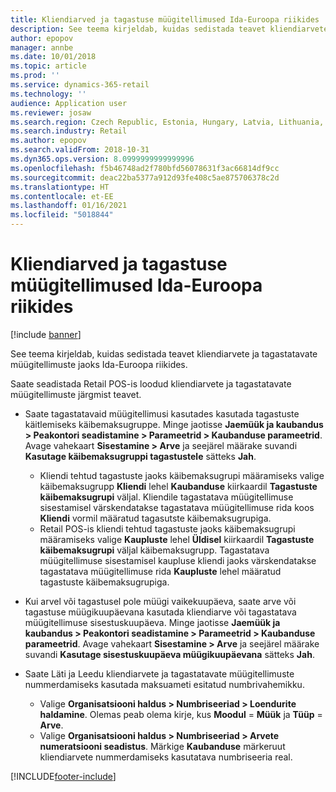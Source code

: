 ```yaml
---
title: Kliendiarved ja tagastuse müügitellimused Ida-Euroopa riikides
description: See teema kirjeldab, kuidas sedistada teavet kliendiarvete ja tagastatavate müügitellimuste jaoks Ida-Euroopa riikides.
author: epopov
manager: annbe
ms.date: 10/01/2018
ms.topic: article
ms.prod: ''
ms.service: dynamics-365-retail
ms.technology: ''
audience: Application user
ms.reviewer: josaw
ms.search.region: Czech Republic, Estonia, Hungary, Latvia, Lithuania, Poland, Russia
ms.search.industry: Retail
ms.author: epopov
ms.search.validFrom: 2018-10-31
ms.dyn365.ops.version: 8.0999999999999996
ms.openlocfilehash: f5b46748ad2f780bfd56078631f3ac66814df9cc
ms.sourcegitcommit: deac22ba5377a912d93fe408c5ae875706378c2d
ms.translationtype: HT
ms.contentlocale: et-EE
ms.lasthandoff: 01/16/2021
ms.locfileid: "5018844"
---
```

# <a name="customer-invoices-and-return-sales-orders-in-eastern-european-countries"></a>Kliendiarved ja tagastuse müügitellimused Ida-Euroopa riikides


[!include [banner](../../includes/banner.md)]

See teema kirjeldab, kuidas sedistada teavet kliendiarvete ja tagastatavate müügitellimuste jaoks Ida-Euroopa riikides.

Saate seadistada Retail POS-is loodud kliendiarvete ja tagastatavate müügitellimuste järgmist teavet.

- Saate tagastatavaid müügitellimusi kasutades kasutada tagastuste käitlemiseks käibemaksugruppe. Minge jaotisse **Jaemüük ja kaubandus \> Peakontori seadistamine \> Parameetrid \> Kaubanduse parameetrid**. Avage vahekaart **Sisestamine \> Arve** ja seejärel määrake suvandi **Kasutage käibemaksugruppi tagastustele** sätteks **Jah**.

    * Kliendi tehtud tagastuste jaoks käibemaksugrupi määramiseks valige käibemaksugrupp **Kliendi** lehel **Kaubanduse** kiirkaardil **Tagastuste käibemaksugrupi** väljal. Kliendile tagastatava müügitellimuse sisestamisel värskendatakse tagastatava müügitellimuse rida koos **Kliendi** vormil määratud tagasutste käibemaksugrupiga.
    * Retail POS-is kliendi tehtud tagastuste jaoks käibemaksugrupi määramiseks valige **Kaupluste** lehel **Üldisel** kiirkaardil **Tagastuste käibemaksugrupi** väljal käibemaksugrupp. Tagastatava müügitellimuse sisestamisel kaupluse kliendi jaoks värskendatakse tagastatava müügitellimuse rida **Kaupluste** lehel määratud tagastuste käibemaksugrupiga.

- Kui arvel või tagastusel pole müügi vaikekuupäeva, saate arve või tagastuse müügikuupäevana kasutada kliendiarve või tagastatava müügitellimuse sisestuskuupäeva. Minge jaotisse **Jaemüük ja kaubandus \> Peakontori seadistamine \> Parameetrid \> Kaubanduse parameetrid**. Avage vahekaart **Sisestamine \> Arve** ja seejärel määrake suvandi **Kasutage sisestuskuupäeva müügikuupäevana** sätteks **Jah**.
- Saate Läti ja Leedu kliendiarvete ja tagastatavate müügitellimuste nummerdamiseks kasutada maksuameti esitatud numbrivahemikku.

    * Valige **Organisatsiooni haldus \> Numbriseeriad \> Loendurite haldamine**. Olemas peab olema kirje, kus **Moodul** = **Müük** ja **Tüüp** = **Arve**.
    * Valige **Organisatsiooni haldus \> Numbriseeriad \> Arvete numeratsiooni seadistus**. Märkige **Kaubanduse** märkeruut kliendiarvete nummerdamiseks kasutatava numbriseeria real.


[!INCLUDE[footer-include](../../includes/footer-banner.md)]